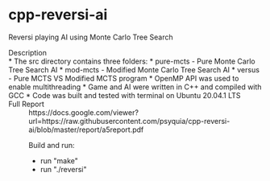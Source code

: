 # cpp-reversi-ai
Reversi playing AI using Monte Carlo Tree Search


  <dt>Description</dt>
* The src directory contains three folders: 
  * pure-mcts 	- Pure Monte Carlo Tree Search AI
  * mod-mcts 	  - Modified Monte Carlo Tree Search AI
  * versus 		  - Pure MCTS VS Modified MCTS program
* OpenMP API was used to enable multithreading
* Game and AI were written in C++ and compiled with GCC
* Code was built and tested with terminal on Ubuntu 20.04.1 LTS
  <dt>Full Report</dt>
  <dd>https://docs.google.com/viewer?url=https://raw.githubusercontent.com/psyquia/cpp-reversi-ai/blob/master/report/a5report.pdf
<dd>


<dl>
  <dt>Build and run:</dt>
</dl>

* run "make"
* run "./reversi"
